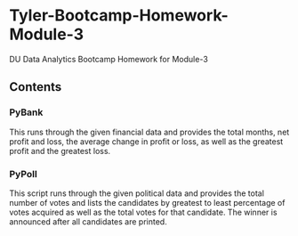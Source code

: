 # Tyler-Bootcamp-Homework-Module-3
DU Data Analytics Bootcamp Homework for Module-3

## Contents

### PyBank

This runs through the given financial data and provides the total months, net profit and loss, the average change in profit or loss, as well as the greatest profit and the greatest loss.

### PyPoll

This script runs through the given political data and provides the total number of votes and lists the candidates by greatest to least percentage of votes acquired as well as the total votes for that candidate. The winner is announced after all candidates are printed.